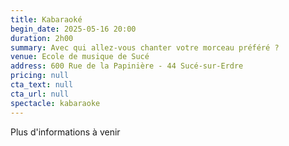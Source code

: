 ```yaml
---
title: Kabaraoké
begin_date: 2025-05-16 20:00
duration: 2h00
summary: Avec qui allez-vous chanter votre morceau préféré ?
venue: Ecole de musique de Sucé
address: 600 Rue de la Papinière - 44 Sucé-sur-Erdre
pricing: null
cta_text: null
cta_url: null
spectacle: kabaraoke
---
```


Plus d'informations à venir